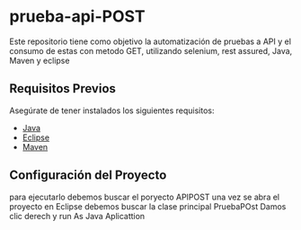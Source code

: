 # prueba-api-POST
Este repositorio tiene como objetivo la automatización de pruebas a API y el consumo de estas con metodo GET, utilizando selenium, rest assured, Java, Maven y eclipse

## Requisitos Previos

Asegúrate de tener instalados los siguientes requisitos:

- [Java](https://www.oracle.com/java/technologies/javase-downloads.html)
- [Eclipse](https://www.eclipse.org/downloads/)
- [Maven](https://maven.apache.org/download.cgi)

## Configuración del Proyecto

para ejecutarlo debemos buscar el poryecto APIPOST
una vez se abra el proyecto en Eclipse debemos buscar la clase principal PruebaPOst
Damos clic derech y run As Java Aplicattion
